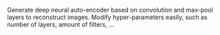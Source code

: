 Generate deep neural auto-encoder based on convolution and max-pool layers to reconstruct images. Modify hyper-parameters easily, such as number of layers, amount of filters, ...
